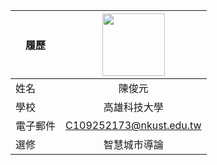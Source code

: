 |      履歷        |<img src="https://scontent.cdninstagram.com/v/t51.2885-19/424491444_696469762686517_1894706179004978393_n.jpg?stp=dst-jpg_s150x150&_nc_ht=scontent.cdninstagram.com&_nc_cat=101&_nc_ohc=-1CgHzr4OXAAX9Qkwdf&edm=APs17CUBAAAA&ccb=7-5&oh=00_AfBoMnQWXvVwbk6P7eufuCwz5B18RYXFQ1puH8bi5Gwdrg&oe=65E6C3BB&_nc_sid=10d13b" width=100 height=100/>|
| ---------------- |:-----------------------------:|
| 姓名             | 陳俊元                  |
| 學校             | 高雄科技大學                  |
| 電子郵件         | C109252173@nkust.edu.tw          |
| 選修             | 智慧城市導論                  |
